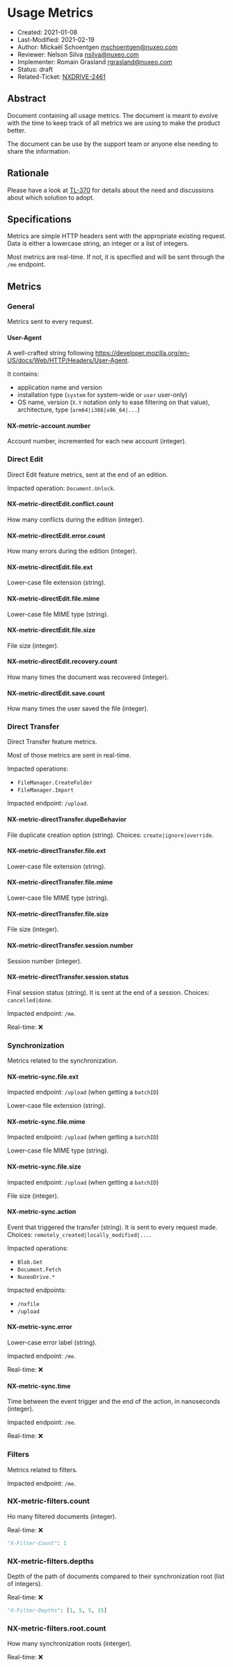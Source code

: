 # Usage Metrics

- Created: 2021-01-08
- Last-Modified: 2021-02-19
- Author: Mickaël Schoentgen <mschoentgen@nuxeo.com>
- Reviewer: Nelson Silva <nsilva@nuxeo.com>
- Implementer: Romain Grasland <rgrasland@nuxeo.com>
- Status: draft
- Related-Ticket: [NXDRIVE-2461](https://jira.nuxeo.com/browse/NXDRIVE-2461)

## Abstract

Document containing all usage metrics.
The document is meant to evolve with the time to keep track of all metrics we are using to make the product better.

The document can be use by the support team or anyone else needing to share the information.

## Rationale

Please have a look at [TL-370](https://jira.nuxeo.com/browse/TL-370) for details about the need and discussions about which solution to adopt.

## Specifications

Metrics are simple HTTP headers sent with the appropriate existing request.
Data is either a lowercase string, an integer or a list of integers.

Most metrics are real-time. If not, it is specified and will be sent through the `/me` endpoint.

## Metrics

### General

Metrics sent to every request.

#### User-Agent

A well-crafted string following https://developer.mozilla.org/en-US/docs/Web/HTTP/Headers/User-Agent.

It contains:

- application name and version
- installation type (`system` for system-wide or `user` user-only)
- OS name, version (`X.Y` notation only to ease filtering on that value), architecture, type (`arm64|i386|x86_64|...`)

#### NX-metric-account.number

Account number, incremented for each new account (integer).

### Direct Edit

Direct Edit feature metrics, sent at the end of an edition.

Impacted operation: `Document.Unlock`.

#### NX-metric-directEdit.conflict.count

How many conflicts during the edition (integer).

#### NX-metric-directEdit.error.count

How many errors during the edition (integer).

#### NX-metric-directEdit.file.ext

Lower-case file extension (string).

#### NX-metric-directEdit.file.mime

Lower-case file MIME type (string).

#### NX-metric-directEdit.file.size

File size (integer).

#### NX-metric-directEdit.recovery.count

How many times the document was recovered (integer).

#### NX-metric-directEdit.save.count

How many times the user saved the file (integer).

### Direct Transfer

Direct Transfer feature metrics.

Most of those metrics are sent in real-time.

Impacted operations:

- `FileManager.CreateFolder`
- `FileManager.Import`

Impacted endpoint: `/upload`.

#### NX-metric-directTransfer.dupeBehavior

File duplicate creation option (string). Choices: `create|ignore|override`.

#### NX-metric-directTransfer.file.ext

Lower-case file extension (string).

#### NX-metric-directTransfer.file.mime

Lower-case file MIME type (string).

#### NX-metric-directTransfer.file.size

File size (integer).

#### NX-metric-directTransfer.session.number

Session number (integer).

#### NX-metric-directTransfer.session.status

Final session status (string). It is sent at the end of a session. Choices: `cancelled|done`.

Impacted endpoint: `/me`.

Real-time: ❌

### Synchronization

Metrics related to the synchronization.

#### NX-metric-sync.file.ext

Impacted endpoint: `/upload` (when getting a `batchID`)

Lower-case file extension (string).

#### NX-metric-sync.file.mime

Impacted endpoint: `/upload` (when getting a `batchID`)

Lower-case file MIME type (string).

#### NX-metric-sync.file.size

Impacted endpoint: `/upload` (when getting a `batchID`)

File size (integer).

#### NX-metric-sync.action

Event that triggered the transfer (string). It is sent to every request made.
Choices: `remotely_created|locally_modified|...`.

Impacted operations:

- `Blob.Get`
- `Document.Fetch`
- `NuxeoDrive.*`

Impacted endpoints:

- `/nxfile`
- `/upload`

#### NX-metric-sync.error

Lower-case error label (string).

Impacted endpoint: `/me`.

Real-time: ❌

#### NX-metric-sync.time

Time between the event trigger and the end of the action, in nanoseconds (integer).

Impacted endpoint: `/me`.

Real-time: ❌

### Filters

Metrics related to filters.

Impacted endpoint: `/me`.

### NX-metric-filters.count

Ho many filtered documents (integer).

Real-time: ❌

```python
"X-Filter-Count": 1
```

### NX-metric-filters.depths

Depth of the path of documents compared to their synchronization root (list of integers).

Real-time: ❌

```python
"X-Filter-Depths": [1, 5, 5, 15]
```

### NX-metric-filters.root.count

How many synchronization roots (interger).

Real-time: ❌
